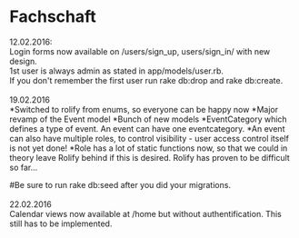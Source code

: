 # Fachschaft

12.02.2016: <br>
            Login forms now available on /users/sign_up, users/sign_in/ with new design.<br>
            1st user is always admin as stated in app/models/user.rb.<br>
            If you don't remember the first user run rake db:drop and rake db:create.<br><br>
19.02.2016 <br>
*Switched to rolify from enums, so everyone can be happy now
*Major revamp of the Event model
*Bunch of new models
*EventCategory which defines a type of event. An event can have one eventcategory.
*An event can also have multiple roles, to control visibility - user access control itself is not yet done!
*Role has a lot of static functions now, so that we could in theory leave Rolify behind if this is desired. Rolify has
proven to be difficult so far...

#Be sure to run rake db:seed after you did your migrations.
<br><br>
22.02.2016 <br>
Calendar views now available at /home but without authentification. This still has to be implemented.
